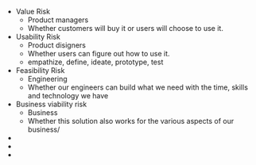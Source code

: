 - Value Risk
	- Product managers
	- Whether customers will buy it or users will choose to use it.
- Usability Risk
	- Product disigners
	- Whether users can figure out how to use it.
	- empathize, define, ideate, prototype, test
- Feasibility Risk
	- Engineering
	- Whether our engineers can build what we need with the time, skills and technology we have
- Business viability risk
	- Business
	- Whether this solution also works for the various aspects of our business/
-
-
-